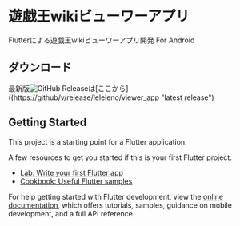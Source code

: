 # 遊戯王wikiビューワーアプリ

Flutterによる遊戯王wikiビューワーアプリ開発
For Android

## ダウンロード
最新版![GitHub Release](https://img.shields.io/github/v/release/leleleno/viewer_app)は[ここから]((https://github/v/release/leleleno/viewer_app "latest release")


## Getting Started

This project is a starting point for a Flutter application.

A few resources to get you started if this is your first Flutter project:

- [Lab: Write your first Flutter app](https://docs.flutter.dev/get-started/codelab)
- [Cookbook: Useful Flutter samples](https://docs.flutter.dev/cookbook)

For help getting started with Flutter development, view the
[online documentation](https://docs.flutter.dev/), which offers tutorials,
samples, guidance on mobile development, and a full API reference.
